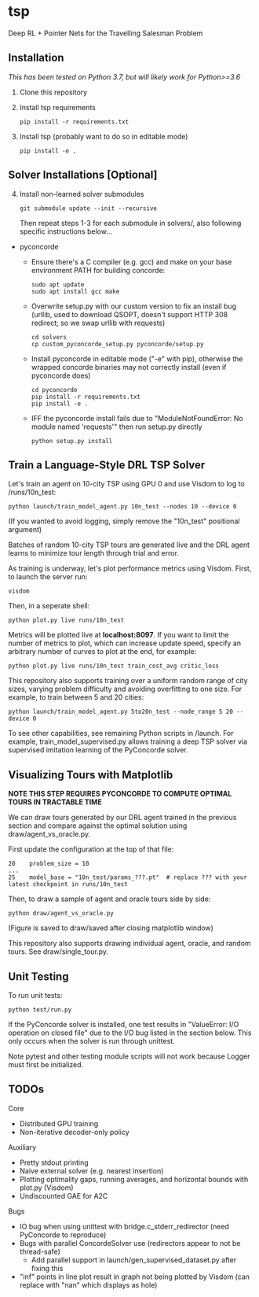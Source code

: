 # tsp
Deep RL + Pointer Nets for the Travelling Salesman Problem

## Installation
_This has been tested on Python 3.7, but will likely work for Python>=3.6_

1. Clone this repository

2. Install tsp requirements

    ```
    pip install -r requirements.txt
    ```

3. Install tsp (probably want to do so in editable mode)

    ```
    pip install -e .
    ```


## Solver Installations [Optional]

4. Install non-learned solver submodules

    ```
    git submodule update --init --recursive
    ```
    
    Then repeat steps 1-3 for each submodule in solvers/, also following specific instructions below...

- pyconcorde 
    - Ensure there's a C compiler (e.g. gcc) and make on your base environment PATH for building concorde:

        ```
        sudo apt update
        sudo apt install gcc make
        ```

    - Overwrite setup.py with our custom version to fix an install bug (urllib, used to download QSOPT, doesn't support HTTP 308 redirect; so we swap urllib with requests)

        ```
        cd solvers
        cp custom_pyconcorde_setup.py pyconcorde/setup.py
        ```
    
    - Install pyconcorde in editable mode ("-e" with pip), otherwise the wrapped concorde binaries may not correctly install (even if pyconcorde does)

        ```
        cd pyconcorde
        pip install -r requirements.txt
        pip install -e .
        ```

    - IFF the pyconcorde install fails due to "ModuleNotFoundError: No module named 'requests'" then run setup.py directly

        ```
        python setup.py install
        ```

## Train a Language-Style DRL TSP Solver

Let's train an agent on 10-city TSP using GPU 0 and use Visdom to log to /runs/10n_test:
```
python launch/train_model_agent.py 10n_test --nodes 10 --device 0
```
(If you wanted to avoid logging, simply remove the "10n_test" positional argument)

Batches of random 10-city TSP tours are generated live and the DRL agent learns to minimize tour length through trial and error.

As training is underway, let's plot performance metrics using Visdom. First, to launch the server run:
```
visdom
```

Then, in a seperate shell:
```
python plot.py live runs/10n_test
```

Metrics will be plotted live at **localhost:8097**. If you want to limit the number of metrics to plot, which can increase update speed, specify an arbitrary number of curves to plot at the end, for example:
```
python plot.py live runs/10n_test train_cost_avg critic_loss
```

This repository also supports training over a uniform random range of city sizes, varying problem difficulty and avoiding overfitting to one size. For example, to train between 5 and 20 cities:
```
python launch/train_model_agent.py 5to20n_test --node_range 5 20 --device 0
```

To see other capabilities, see remaining Python scripts in /launch. For example, train_model_supervised.py allows training a deep TSP solver via supervised imitation learning of the PyConcorde solver.

## Visualizing Tours with Matplotlib

**NOTE THIS STEP REQUIRES PYCONCORDE TO COMPUTE OPTIMAL TOURS IN TRACTABLE TIME**

We can draw tours generated by our DRL agent trained in the previous section and compare against the optimal solution using draw/agent_vs_oracle.py.

First update the configuration at the top of that file:
```
20    problem_size = 10
...
25    model_base = "10n_test/params_???.pt"  # replace ??? with your latest checkpoint in runs/10n_test
```

Then, to draw a sample of agent and oracle tours side by side:
```
python draw/agent_vs_oracle.py
```
(Figure is saved to draw/saved after closing matplotlib window)

This repository also supports drawing individual agent, oracle, and random tours. See draw/single_tour.py.

## Unit Testing
To run unit tests:
```
python test/run.py
```

If the PyConcorde solver is installed, one test results in "ValueError: I/O operation on closed file" due to the I/O bug listed in the section below. This only occurs when the solver is run through unittest.

Note pytest and other testing module scripts will not work because Logger must first be initialized.

## TODOs
Core
- Distributed GPU training
- Non-iterative decoder-only policy

Auxiliary
- Pretty stdout printing
- Naive external solver (e.g. nearest insertion)
- Plotting optimality gaps, running averages, and horizontal bounds with plot.py (Visdom)
- Undiscounted GAE for A2C

Bugs
- IO bug when using unittest with bridge.c_stderr_redirector (need PyConcorde to reproduce)
- Bugs with parallel ConcordeSolver use (redirectors appear to not be thread-safe)
    - Add parallel support in launch/gen_supervised_dataset.py after fixing this
- "inf" points in line plot result in graph not being plotted by Visdom (can replace with "nan" which displays as hole)

